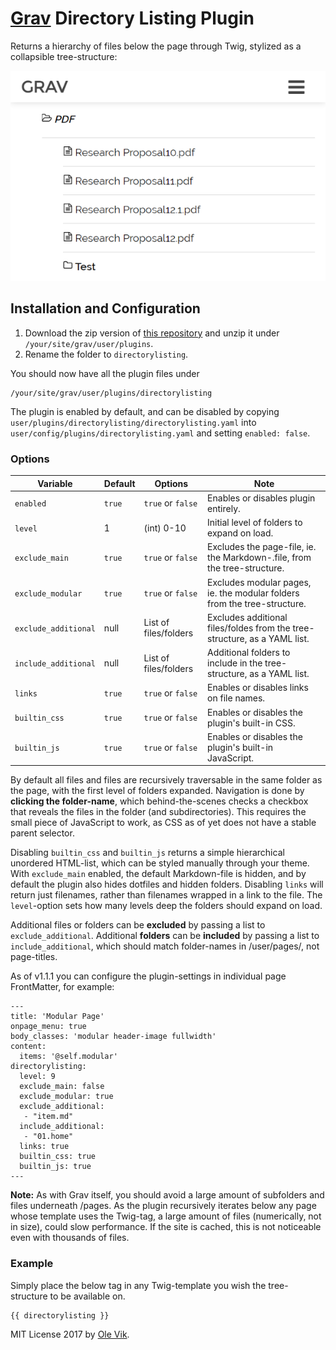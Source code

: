 # [Grav](http://getgrav.org/) Directory Listing Plugin

Returns a hierarchy of files below the page through Twig, stylized as a collapsible tree-structure:

![Directory Listing](./directorylisting.png)

## Installation and Configuration

1. Download the zip version of [this repository](https://github.com/OleVik/grav-plugin-directorylisting) and unzip it under `/your/site/grav/user/plugins`.
2. Rename the folder to `directorylisting`.

You should now have all the plugin files under

    /your/site/grav/user/plugins/directorylisting

The plugin is enabled by default, and can be disabled by copying `user/plugins/directorylisting/directorylisting.yaml` into `user/config/plugins/directorylisting.yaml` and setting `enabled: false`.

### Options

| Variable | Default | Options | Note |
|----------------|---------|-------------------|--------------------------------------------------------------------------|
| `enabled` | `true` | `true` or `false` | Enables or disables plugin entirely. |
| `level` | 1 | (int) 0-10 | Initial level of folders to expand on load. |
| `exclude_main` | `true` | `true` or `false` | Excludes the page-file, ie. the Markdown-.file, from the tree-structure. |
| `exclude_modular` | `true` | `true` or `false` | Excludes modular pages, ie. the modular folders from the tree-structure. |
| `exclude_additional` | null | List of files/folders | Excludes additional files/foldes from the tree-structure, as a YAML list. |
| `include_additional` | null | List of files/folders | Additional folders to include in the tree-structure, as a YAML list. |
| `links` | `true` | `true` or `false` | Enables or disables links on file names. |
| `builtin_css` | `true` | `true` or `false` | Enables or disables the plugin's built-in CSS. |
| `builtin_js` | `true` | `true` or `false` | Enables or disables the plugin's built-in JavaScript. |

By default all files and files are recursively traversable in the same folder as the page, with the first level of folders expanded. Navigation is done by **clicking the folder-name**, which behind-the-scenes checks a checkbox that reveals the files in the folder (and subdirectories). This requires the small piece of JavaScript to work, as CSS as of yet does not have a stable parent selector.

Disabling `builtin_css` and `builtin_js` returns a simple hierarchical unordered HTML-list, which can be styled manually through your theme. With `exclude_main` enabled, the default Markdown-file is hidden, and by default the plugin also hides dotfiles and hidden folders. Disabling `links` will return just filenames, rather than filenames wrapped in a link to the file. The `level`-option sets how many levels deep the folders should expand on load.

Additional files or folders can be **excluded** by passing a list to `exclude_additional`. Additional **folders** can be **included** by passing a list to `include_additional`, which should match folder-names in /user/pages/, not page-titles.

As of v1.1.1 you can configure the plugin-settings in individual page FrontMatter, for example:

```
---
title: 'Modular Page'
onpage_menu: true
body_classes: 'modular header-image fullwidth'
content:
  items: '@self.modular'
directorylisting:
  level: 9
  exclude_main: false
  exclude_modular: true
  exclude_additional:
   - "item.md"
  include_additional:
   - "01.home"
  links: true
  builtin_css: true
  builtin_js: true
---
```

**Note:** As with Grav itself, you should avoid a large amount of subfolders and files underneath /pages. As the plugin recursively iterates below any page whose template uses the Twig-tag, a large amount of files (numerically, not in size), could slow performance. If the site is cached, this is not noticeable even with thousands of files.

### Example

Simply place the below tag in any Twig-template you wish the tree-structure to be available on.

```
{{ directorylisting }}
```

MIT License 2017 by [Ole Vik](http://github.com/olevik).
